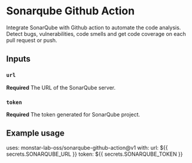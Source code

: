 # Sonarqube Github Action
Integrate SonarQube with Github action to automate the code analysis. Detect bugs, vulnerabilities, code smells and get code coverage on each pull request or push.

## Inputs

### `url`

**Required** The URL of the SonarQube server.

### `token`

**Required** The token generated for SonarQube project.

## Example usage

uses: monstar-lab-oss/sonarqube-github-action@v1
with:
  url: ${{ secrets.SONARQUBE_URL }}
  token: ${{ secrets.SONARQUBE_TOKEN }}